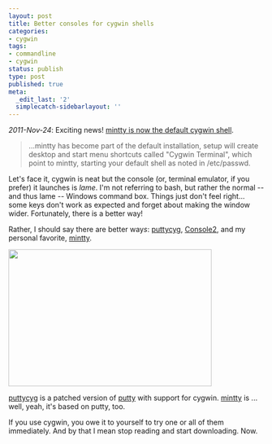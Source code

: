 ```yaml
---
layout: post
title: Better consoles for cygwin shells
categories:
- cygwin
tags:
- commandline
- cygwin
status: publish
type: post
published: true
meta:
  _edit_last: '2'
  simplecatch-sidebarlayout: ''
---
```

<em>2011-Nov-24</em>: Exciting news! <a href="http://cygwin.com/ml/cygwin-announce/2011-11/msg00043.html">mintty is now the default cygwin shell</a>.
<blockquote>…mintty has become part of the default installation, setup will
create desktop and start menu shortcuts called "Cygwin Terminal", which
point to mintty, starting your default shell as noted in /etc/passwd.</blockquote>
Let's face it, cygwin is neat but the console (or, terminal emulator, if you prefer) it launches is <em>lame</em>. I'm not referring to bash, but rather the normal -- and thus lame -- Windows command box. Things just don't feel right... some keys don't work as expected and forget about making the window wider. Fortunately, there is a better way!

Rather, I should say there are better way<em>s</em>: <a href="http://code.google.com/p/puttycyg/">puttycyg</a>,&nbsp;<a href="http://sourceforge.net/projects/console/">Console2</a>, and my personal favorite,&nbsp;<a href="http://cygwin.com/cgi-bin2/package-grep.cgi?grep=mintty">mintty</a>.

<a href="http://www.smugmug.com/photos/770506088_uoPhz-L.png"><img class="aligncenter" title="mintty screenshot" src="http://www.smugmug.com/photos/770506088_uoPhz-S.png" alt="" width="400" height="269" /></a>

<a href="http://code.google.com/p/puttycyg/">puttycyg</a> is a patched version of <a href="http://www.chiark.greenend.org.uk/~sgtatham/putty/">putty</a> with support for cygwin. <a href="http://cygwin.com/cgi-bin2/package-grep.cgi?grep=mintty">mintty</a> is ... well, yeah, it's based on putty, too.

If you use cygwin, you owe it to yourself to try one or all of them immediately. And by that I mean stop reading and start downloading. Now.
